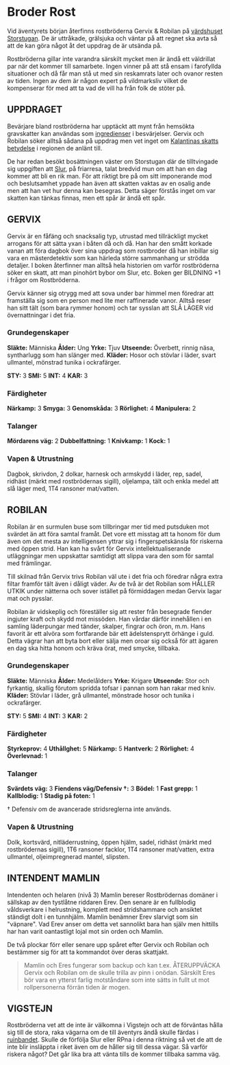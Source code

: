 # Broder Rost

Vid äventyrets början återfinns rostbröderna Gervix & Robilan på [värdshuset Storstugan](storstugan.html). De är uttråkade, grälsjuka och väntar på att regnet ska avta så att de kan göra något åt det uppdrag de är utsända på.

Rostbröderna gillar inte varandra särskilt mycket men är ändå ett väldrillat par när det kommer till samarbete. Ingen vinner på att stå ensam i farofyllda situationer och då får man stå ut med sin reskamrats later och ovanor resten av tiden. Ingen av dem är någon expert på vildmarksliv vilket de kompenserar för med att ta vad de vill ha från folk de stöter på.

## UPPDRAGET

Bevärjare bland rostbröderna har upptäckt att mynt från hemsökta gravskatter kan användas som [ingredienser](husregler.html#ingredienser-s-107) i besvärjelser. Gervix och Robilan söker alltså sådana på uppdrag men vet inget om [Kalantinas skatts betydelse](kalantina.html#skattens-betydelse) i regionen de anlänt till.

De har redan besökt bosättningen väster om Storstugan där de tilltvingade sig uppgiften att [Slur](slur.html), på friarresa, talat bredvid mun om att han en dag kommer att bli en rik man. För att riktigt bre på om sitt imponerande mod och beslutsamhet yppade han även att skatten vaktas av en osalig ande men att han vet hur denna kan besegras. Detta säger förstås inget om var skatten kan tänkas finnas, men ett spår är ändå ett spår.

## GERVIX

Gervix är en fåfäng och snacksalig typ, utrustad med tillräckligt mycket arrogans för att sätta yxan i båten då och då. Han har den smått korkade vanan att föra dagbok över sina uppdrag som rostbroder då han inbillar sig vara en mästerdetektiv som kan härleda större sammanhang ur strödda detaljer. I boken återfinner man alltså hela historien om varför rostbröderna söker en skatt, att man pinohört bybor om Slur, etc. Boken ger BILDNING +1 i frågor om Rostbröderna.

Gervix känner sig otrygg med att sova under bar himmel men föredrar att framställa sig som en person med lite mer raffinerade vanor. Alltså reser han sitt tält (som bara rymmer honom) och tar sysslan att SLÅ LÄGER vid övernattningar i det fria.

### Grundegenskaper

**Släkte:** Människa
**Ålder:** Ung
**Yrke:** Tjuv
**Utseende:** Överbett, rinnig näsa, syntharlugg som han slänger med.
**Kläder:** Hosor och stövlar i läder, svart ullmantel, mönstrad tunika i ockrafärger.

**STY:** 3
**SMI:** 5
**INT:** 4
**KAR:** 3

### Färdigheter

**Närkamp:** 3
**Smyga:** 3
**Genomskåda:** 3
**Rörlighet:** 4
**Manipulera:** 2

### Talanger

**Mördarens väg:** 2
**Dubbelfattning:** 1
**Knivkamp:** 1
**Kock:** 1

### Vapen & Utrustning

Dagbok, skrivdon, 2 dolkar, harnesk och armskydd i läder, rep, sadel, ridhäst (märkt med rostbrödernas sigill), oljelampa, tält och enkla medel att slå läger med, 1T4 ransoner mat/vatten.

## ROBILAN

Robilan är en surmulen buse som tillbringar mer tid med putsduken mot svärdet än att föra samtal framåt. Det vore ett misstag att ta honom för dum även om det mesta av intelligensen yttrar sig i fingerspetskänsla för riskerna med öppen strid. Han kan ha svårt för Gervix intellektualiserande utläggningar men uppskattar samtidigt att slippa vara den som för samtal med främlingar.

Till skilnad från Gervix trivs Robilan väl ute i det fria och föredrar några extra filtar framför tält även i dåligt väder. Av de två är det Robilan som HÅLLER UTKIK under nätterna och sover istället på förmiddagen medan Gervix lagar mat och pysslar.

Robilan är vidskeplig och föreställer sig att rester från besegrade fiender ingjuter kraft och skydd mot missöden. Han vårdar därför innehållen i en samling läderpungar med tänder, skalper, fingrar och öron, m.m. Hans favorit är ett alvöra som fortfarande bär ett ädelstensprytt örhänge i guld. Detta vägrar han att byta bort eller sälja men oroar sig också för att ägaren en dag ska hitta honom och kräva örat, med smycke, tillbaka.

### Grundegenskaper

**Släkte:** Människa
**Ålder:** Medelålders
**Yrke:** Krigare
**Utseende:** Stor och fyrkantig, skallig förutom spridda tofsar i pannan som han rakar med kniv.
**Kläder:** Stövlar i läder, grå ullmantel, mönstrade hosor och tunika i ockrafärger.

**STY:** 5
**SMI:** 4
**INT:** 3
**KAR:** 2

### Färdigheter

**Styrkeprov:** 4
**Uthållghet:** 5
**Närkamp:** 5
**Hantverk:** 2
**Rörlighet:** 4
**Överlevnad:** 1

### Talanger

**Svärdets väg:** 3
**Fiendens väg/Defensiv †:** 3
**Bödel:** 1
**Fast grepp:** 1
**Kallblodig:** 1
**Stadig på foten:** 1

† Defensiv om de avancerade stridsreglerna inte används.

### Vapen & Utrustning

Dolk, kortsvärd, nitläderrustning, öppen hjälm, sadel, ridhäst (märkt med rostbrödernas sigill), 1T6 ransoner facklor, 1T4 ransoner mat/vatten, extra ullmantel, oljeimpregnerad mantel, slipsten.

## INTENDENT MAMLIN

Intendenten och helaren (nivå 3) Mamlin bereser Rostbrödernas domäner i sällskap av den tystlåtne riddaren Erev. Den senare är en fullblodig våldsverkare i helrustning, komplett med stridshammare och ansiktet ständigt dolt i en tunnhjälm. Mamlin benämner Erev slarvigt som sin "väpnare". Vad Erev anser om detta vet sannolikt bara han själv men hittills har han varit oantastligt lojal mot sin orden och Mamlin.

De två plockar förr eller senare upp spåret efter Gervix och Robilan och bestämmer sig för att ta kommandot över deras skattjakt.

> Mamlin och Eres fungerar som backup och kan t.ex. ÅTERUPPVÄCKA Gervix och Robilan om de skulle trilla av pinn i onödan. Särskilt Eres bör vara en ytterst farlig motståndare som inte sätts in fullt ut mot rollpersonerna förrän tiden är mogen.

## VIGSTEJN

Rostbröderna vet att de inte är välkomna i Vigstejn och att de förväntas hålla sig till de stora, raka vägarna om de till äventyrs ändå skulle färdas i [ruinbandet](kung_göff.html#vigstejns-ruiner). Skulle de förfölja Slur eller RPna i denna riktning så vet de att de inte blir insläppta i riket även om de håller sig till dessa vägar. Så varför riskera något? Det går lika bra att vänta tills de kommer tillbaka samma väg.
